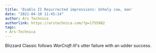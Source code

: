 ```yaml
---
title: 'Diablo II Resurrected impressions: Unholy cow, man'
date: "2021-04-10 11:45:14"
author: Ars Technica
authorlink: https://arstechnica.com/?p=1755982
tags:
- Ars-Technica
---
```

Blizzard Classic follows <em>WarCraft III</em>'s utter failure with an udder success.
